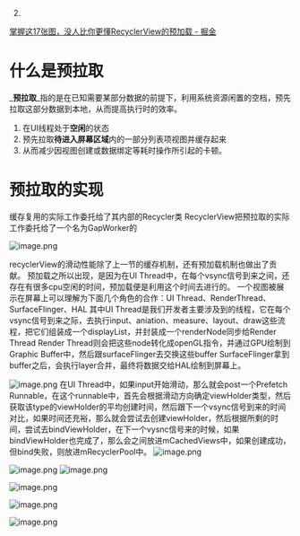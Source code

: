 2.
[掌握这17张图，没人比你更懂RecyclerView的预加载 - 掘金](https://juejin.cn/post/7181979065488769083)
# 什么是预拉取
_**预拉取**_指的是在已知需要某部分数据的前提下，利用系统资源闲置的空档，预先拉取这部分数据到本地，从而提高执行时的效率。

1. 在UI线程处于**空闲**的状态
2. 预先拉取**待进入屏幕区域**内的一部分列表项视图并缓存起来
3. 从而减少因视图创建或数据绑定等耗时操作所引起的卡顿。
# 预拉取的实现
缓存复用的实际工作委托给了其内部的Recycler类
RecyclerView把预拉取的实际工作委托给了一个名为GapWorker的

![image.png](http://starrylixu.oss-cn-beijing.aliyuncs.com/f7d0cbbfd9e54408b197254590d8161a.png)

recyclerView的滑动性能除了上一节的缓存机制，还有预加载机制也做出了贡献。
预加载之所以出现，是因为在UI Thread中，在每个vsync信号到来之间，还存在有很多cpu空闲的时间，预加载便是利用这个时间去进行的。
一个视图被展示在屏幕上可以理解为下面几个角色的合作：UI Thread、RenderThread、SurfaceFlinger、HAL
其中UI Thread是我们开发者主要涉及到的线程，它在每个vsync信号到来之际，去执行input、aniation、measure、layout、draw这些流程，把它们组装成一个displayList，并封装成一个renderNode同步给Render Thread
Render Thread则会把这些node转化成openGL指令，并通过GPU绘制到Graphic Buffer中，然后跟surfaceFlinger去交换这些buffer
SurfaceFlinger拿到buffer之后，会执行layer合并，最终将数据交给HAL绘制到屏幕上。

![image.png](http://starrylixu.oss-cn-beijing.aliyuncs.com/29e9526cc2558431aba9592cc49dd782.png)
在UI Thread中，如果input开始滑动，那么就会post一个Prefetch Runnable，在这个runnable中，首先会根据滑动方向确定viewHolder类型，然后获取该type的viewHolder的平均创建时间，然后跟下一个vsync信号到来的时间对比，如果时间还充裕，那么就会尝试去创建viewHolder，然后根据所剩的时间，尝试去bindViewHolder，在下一个vysnc信号来的时候，如果bindViewHolder也完成了，那么会之间放进mCachedViews中，如果创建成功，但bind失败，则放进mRecyclerPool中。
![image.png](http://starrylixu.oss-cn-beijing.aliyuncs.com/964756c8c389d346ff723ba358a24c4a.png)

![image.png](http://starrylixu.oss-cn-beijing.aliyuncs.com/e2fe275c2bbb6e333869f0540094516e.png)
![image.png](http://starrylixu.oss-cn-beijing.aliyuncs.com/f0299c9b5989271fe5059359305899a7.png)


![image.png](http://starrylixu.oss-cn-beijing.aliyuncs.com/3e47f8deff52b7fdfc335b099ce8cb02.png)

![image.png](http://starrylixu.oss-cn-beijing.aliyuncs.com/83fc4587ecc2d3a867be754b3a2b253d.png)

![image.png](http://starrylixu.oss-cn-beijing.aliyuncs.com/ff871597f6cfd13b5c8ef9981214a173.png)
